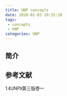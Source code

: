 ```yaml
---
title: UNP concepts
date: 2020-01-03 19:31:10
tags:
 - concepts
 - UNP
categories: UNP
---
```


## 简介

## 参考文献
1.《UNP》第三版卷一

